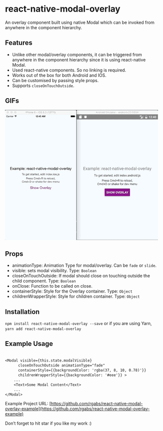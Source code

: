 # react-native-modal-overlay
An overlay component built using native Modal which can be invoked from anywhere in the component hierarchy.

## Features
- Unlike other modal/overlay components, it can be triggered from anywhere in the component hierarchy since it is using react-native Modal.
- Used react-native components. So no linking is required.
- Works out of the box for both Android and IOS.
- Can be customised by passing style props.
- Supports `closeOnTouchOutside`.

## GIFs

![Full GIF](./gifs/demo.gif "Full GIF")

## Props
- animationType: Animation Type for modal/overlay. Can be `fade` or `slide`.
- visible: sets modal visibility. Type: `Boolean`
- closeOnTouchOutside: If modal should close on touching outside the child component. Type: `Boolean`
- onClose: Function to be called on close.
- containerStyle: Style for the Overlay container. Type: `Object`
- childrenWrapperStyle: Style for children container. Type: `Object`

## Installation
`npm install react-native-modal-overlay --save` or if you are using Yarn, `yarn add react-native-modal-overlay`

## Example Usage
```

<Modal visible={this.state.modalVisible}
      closeOnTouchOutside animationType="fade"
      containerStyle={{backgroundColor: 'rgba(37, 8, 10, 0.78)'}}
      childrenWrapperStyle={{backgroundColor: '#eee'}} >
    ...
    <Text>Some Modal Content</Text>
    ...
</Modal>

```

Example Project URL: [https://github.com/rgabs/react-native-modal-overlay-example](https://github.com/rgabs/react-native-modal-overlay-example)

Don’t forget to hit star if you like my work :)
